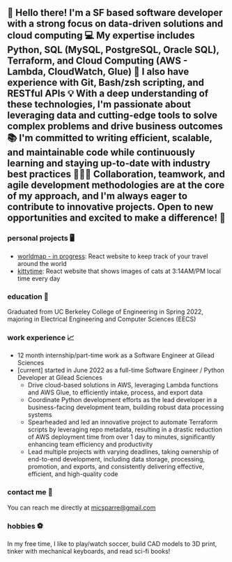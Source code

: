 ## 👋 Hello there! I'm a SF based software developer with a strong focus on data-driven solutions and cloud computing 💻 My expertise includes Python, SQL (MySQL, PostgreSQL, Oracle SQL), Terraform, and Cloud Computing (AWS - Lambda, CloudWatch, Glue) 🚀 I also have experience with Git, Bash/zsh scripting, and RESTful APIs 💡 With a deep understanding of these technologies, I'm passionate about leveraging data and cutting-edge tools to solve complex problems and drive business outcomes 📚 I'm committed to writing efficient, scalable, and maintainable code while continuously learning and staying up-to-date with industry best practices 🧑🏼‍💻 Collaboration, teamwork, and agile development methodologies are at the core of my approach, and I'm always eager to contribute to innovative projects. Open to new opportunities and excited to make a difference! 🫶

### personal projects 🖥️

- [worldmap - in progress](github.com/micsparre/worldmap): React website to keep track of your travel around the world
- [kittytime](github.com/micsparre/kittytime): React website that shows images of cats at 3:14AM/PM local time every day

### education 📖

Graduated from UC Berkeley College of Engineering in Spring 2022, majoring in Electrical Engineering and Computer Sciences (EECS)

### work experience 📈

- 12 month internship/part-time work as a Software Engineer at Gilead Sciences
- [current] started in June 2022 as a full-time Software Engineer / Python Developer at Gilead Sciences
  - Drive cloud-based solutions in AWS, leveraging Lambda functions and AWS Glue, to efficiently intake, process, and export data
  - Coordinate Python development efforts as the lead developer in a business-facing development team, building robust data processing systems
  - Spearheaded and led an innovative project to automate Terraform scripts by leveraging repo metadata, resulting in a drastic reduction of AWS deployment time from over 1 day to minutes, significantly enhancing team efficiency and productivity
  - Lead multiple projects with varying deadlines, taking ownership of end-to-end development, including data storage, processing, promotion, and exports, and consistently delivering effective, efficient, and high-quality code
  
### contact me 📲

You can reach me directly at micsparre@gmail.com

### hobbies ⚽️

In my free time, I like to play/watch soccer, build CAD models to 3D print, tinker with mechanical keyboards, and read sci-fi books!
